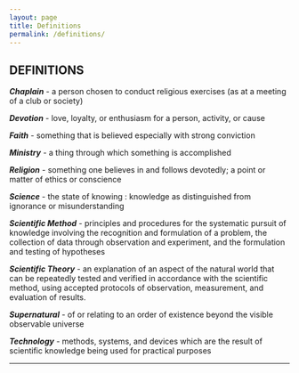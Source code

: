 ```yaml
---
layout: page
title: Definitions
permalink: /definitions/
---
```


## DEFINITIONS

***Chaplain*** - a person chosen to conduct religious exercises (as at a meeting of a club or society)

***Devotion*** - love, loyalty, or enthusiasm for a person, activity, or cause

***Faith*** - something that is believed especially with strong conviction

***Ministry*** - a thing through which something is accomplished

***Religion*** - something one believes in and follows devotedly; a point or matter of ethics or conscience

***Science*** - the state of knowing : knowledge as distinguished from ignorance or misunderstanding

***Scientific Method*** - principles and procedures for the systematic pursuit of knowledge involving the recognition and formulation of a problem, the collection of data through observation and experiment, and the formulation and testing of hypotheses

***Scientific Theory*** - an explanation of an aspect of the natural world that can be repeatedly tested and verified in accordance with the scientific method, using accepted protocols of observation, measurement, and evaluation of results.

***Supernatural*** - of or relating to an order of existence beyond the visible observable universe

***Technology*** - methods, systems, and devices which are the result of scientific knowledge being used for practical purposes

----
